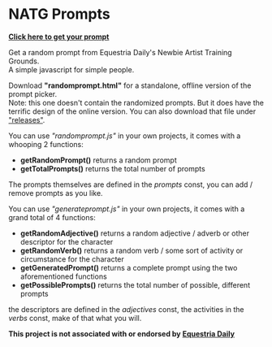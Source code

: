 # NATG Prompts
[**Click here to get your prompt**](https://frownfactory.github.io/NATGPrompts/ "Click me")

Get a random prompt from Equestria Daily's Newbie Artist Training Grounds.  
A simple javascript for simple people.

Download **"randomprompt.html"** for a standalone, offline version of the prompt picker.  
Note: this one doesn't contain the randomized prompts. But it does have the terrific design of the online version.
You can also download that file under ["releases"](https://github.com/FrownFactory/NATGPrompts/releases "Releases").

You can use *"randomprompt.js"* in your own projects, it comes with a whooping 2 functions:
- **getRandomPrompt()** returns a random prompt
- **getTotalPrompts()** returns the total number of prompts

The prompts themselves are defined in the *prompts* const, you can add / remove prompts as you like.


You can use *"generateprompt.js"* in your own projects, it comes with a grand total of 4 functions:
- **getRandomAdjective()** returns a random adjective / adverb or other descriptor for the character
- **getRandomVerb()** returns a random verb / some sort of activity or circumstance for the character
- **getGeneratedPrompt()** returns a complete prompt using the two aforementioned functions
- **getPossiblePrompts()** returns the total number of possible, different prompts

the descriptors are defined in the *adjectives* const, the activities in the *verbs* const, make of that what you will.


**This project is not associated with or endorsed by [Equestria Daily](https://www.equestriadaily.com/ "Equestria Daily")**
